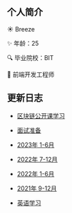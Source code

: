 ## 个人简介

☀️ Breeze

:sparkles: 年龄：25

:mag: 毕业院校：BIT

:pencil: 前端开发工程师

## 更新日志
* [区块链公开课学习](/blockchain/learn1.html)

* [面试准备](/time/code.html)

* [2023年 1-6月](/time/2023a.html)

* [2022年 7-12月](/time/2022b.html)
  
* [2022年 1-6月](/time/2022a.html)
  
* [2021年 9-12月](/time/2021.html)

* [英语学习](/interview/english.html)